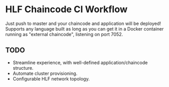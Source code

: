 # HLF Chaincode CI Workflow

Just push to master and your chaincode and application will be deployed!
Supports any language built as long as you can get it in a Docker container running as "external chaincode", listening on port 7052.

## TODO
- Streamline experience, with well-defined application/chaincode structure.
- Automate cluster provisioning.
- Configurable HLF network topology.